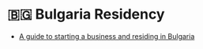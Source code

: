 # 🇧🇬 Bulgaria Residency

* [A guide to starting a business and residing in Bulgaria](https://tax-free.today/blog/residency-in-bulgaria/)
